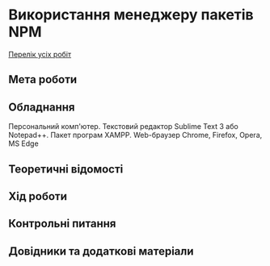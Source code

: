 # Використання менеджеру пакетів NPM

[Перелік усіх робіт](README.md)

## Мета роботи



## Обладнання

Персональний комп'ютер. Текстовий редактор Sublime Text 3 або Notepad++. Пакет програм XAMPP. Web-браузер Chrome, Firefox, Opera, MS Edge

## Теоретичні відомості


## Хід роботи


## Контрольні питання



## Довідники та додаткові матеріали

